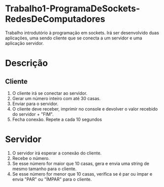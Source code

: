 # Trabalho1-ProgramaDeSockets-RedesDeComputadores
Trabalho introdutório à programação em sockets. Irá ser desenvolvido duas aplicações, uma sendo cliente que se conecta a um servidor e uma aplicação servidor.

# Descrição
## Cliente
1. O cliente irá se conectar ao servidor.
2. Gerar um número inteiro com até 30 casas.
3. Enviar para o servidor.
4. O cliente deve receber, imprimir no console e devolver o valor recebido do servidor + "FIM".
5. Fecha conexão.
Repete a cada 10 segundos
# Servidor
1. O servidor irá esperar a conexão do cliente.
2. Recebe o número.
3. Se esse número for maior que 10 casas, gera e envia uma string de mesmo tamanho para o cliente.
4. Se esse número for menor que 10 casas, verifica se é par ou ímpar e envia "PAR" ou "ÍMPAR" para o cliente.
